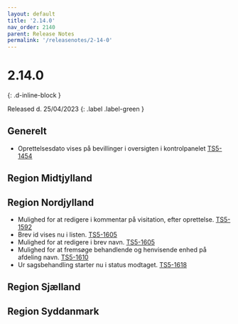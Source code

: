 ```yaml
---
layout: default
title: '2.14.0'
nav_order: 2140
parent: Release Notes
permalink: '/releasenotes/2-14-0'
---
```


# 2.14.0
{: .d-inline-block }

Released d. 25/04/2023
{: .label .label-green }

## Generelt
- Oprettelsesdato vises på bevillinger i oversigten i kontrolpanelet  [TS5-1454](https://sd.trifork.com/browse/TS5-1454)

## Region Midtjylland

## Region Nordjylland
- Mulighed for at redigere i kommentar på visitation, efter oprettelse. [TS5-1592](https://sd.trifork.com/browse/TS5-1592)
- Brev id vises nu i listen. [TS5-1605](https://sd.trifork.com/browse/TS5-1605)
- Mulighed for at redigere i brev navn. [TS5-1605](https://sd.trifork.com/browse/TS5-1605)
- Mulighed for at fremsøge behandlende og henvisende enhed på afdeling navn. [TS5-1610](https://sd.trifork.com/browse/TS5-1610)
- Ur sagsbehandling starter nu i status modtaget. [TS5-1618](https://sd.trifork.com/browse/TS5-1618)

## Region Sjælland

## Region Syddanmark
